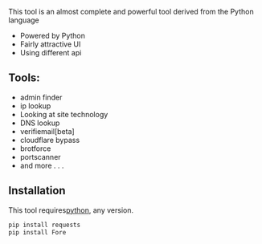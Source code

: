 This tool is an almost complete and powerful tool derived from the Python language

- Powered by Python
- Fairly attractive UI
- Using different api

## Tools:

- admin finder
- ip lookup
- Looking at site technology
- DNS lookup
- verifiemail[beta]
- cloudflare bypass
- brotforce
- portscanner
- and more . . . 

## Installation

This tool requires[python](https://www.python.org/), any version.

```sh
pip install requests
pip install Fore
```








